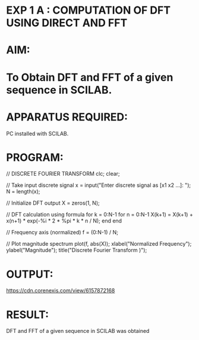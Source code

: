 # EXP 1 A : COMPUTATION OF DFT USING DIRECT AND FFT

# AIM: 

# To Obtain DFT and FFT of a given sequence in SCILAB. 

# APPARATUS REQUIRED: 
PC installed with SCILAB. 

# PROGRAM: 
// DISCRETE FOURIER TRANSFORM 
clc;
clear;

// Take input discrete signal
x = input("Enter discrete signal as [x1 x2 ...]: ");
N = length(x);

// Initialize DFT output
X = zeros(1, N);

// DFT calculation using formula
for k = 0:N-1
    for n = 0:N-1
        X(k+1) = X(k+1) + x(n+1) * exp(-%i * 2 * %pi * k * n / N);
    end
end

// Frequency axis (normalized)
f = (0:N-1) / N;

// Plot magnitude spectrum
plot(f, abs(X));
xlabel("Normalized Frequency");
ylabel("Magnitude");
title("Discrete Fourier Transform )");

# OUTPUT: 
https://cdn.corenexis.com/view/6157872168

# RESULT: 
DFT and FFT of a given sequence in SCILAB was obtained 
